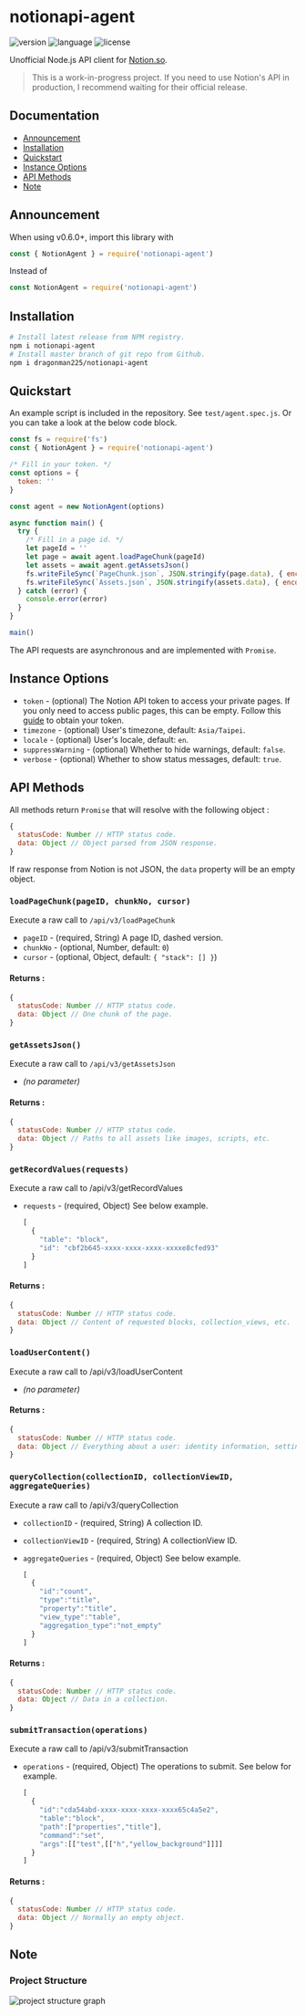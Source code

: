 # notionapi-agent

![version](https://img.shields.io/npm/v/notionapi-agent.svg?style=flat-square&color=007acc&label=version) ![language](https://img.shields.io/badge/language-typescript-blue.svg?style=flat-square) ![license](https://img.shields.io/github/license/dragonman225/notionapi-agent.svg?style=flat-square&label=license&color=08CE5D)

Unofficial Node.js API client for [Notion.so](https://www.notion.so).

> This is a work-in-progress project. If you need to use Notion's API in production, I recommend waiting for their official release.

## Documentation

* [Announcement](#Announcement)
* [Installation](#Installation)
* [Quickstart](#Quickstart)
* [Instance Options](#Instance-Options)
* [API Methods](#API-Methods)
* [Note](#Note)

## Announcement

When using v0.6.0+, import this library with

```javascript
const { NotionAgent } = require('notionapi-agent')
```

Instead of

```javascript
const NotionAgent = require('notionapi-agent')
```

## Installation

```bash
# Install latest release from NPM registry.
npm i notionapi-agent
# Install master branch of git repo from Github.
npm i dragonman225/notionapi-agent
```

## Quickstart

An example script is included in the repository. See `test/agent.spec.js`.
Or you can take a look at the below code block.

```javascript
const fs = require('fs')
const { NotionAgent } = require('notionapi-agent')

/* Fill in your token. */
const options = {
  token: ''
}

const agent = new NotionAgent(options)

async function main() {
  try {
    /* Fill in a page id. */
    let pageId = ''
    let page = await agent.loadPageChunk(pageId)
    let assets = await agent.getAssetsJson()
    fs.writeFileSync(`PageChunk.json`, JSON.stringify(page.data), { encoding: 'utf-8' })
    fs.writeFileSync(`Assets.json`, JSON.stringify(assets.data), { encoding: 'utf-8' })
  } catch (error) {
    console.error(error)
  }
}

main()
```

The API requests are asynchronous and are implemented with `Promise`.

## Instance Options

* `token` - (optional) The Notion API token to access your private pages. If you only need to access public pages, this can be empty. Follow this [guide](docs/obtain_token.md) to obtain your token.
* `timezone` - (optional) User's timezone, default: `Asia/Taipei`.
* `locale` - (optional) User's locale, default: `en`.
* `suppressWarning` - (optional) Whether to hide warnings, default: `false`.
* `verbose` - (optional) Whether to show status messages, default: `true`.

## API Methods

All methods return `Promise` that will resolve with the following object :

```javascript
{
  statusCode: Number // HTTP status code.
  data: Object // Object parsed from JSON response.
}
```

If raw response from Notion is not JSON, the `data` property will be an empty object.



### `loadPageChunk(pageID, chunkNo, cursor)`

Execute a raw call to `/api/v3/loadPageChunk`

* `pageID` - (required, String) A page ID, dashed version.
* `chunkNo` - (optional, Number, default: `0`)
* `cursor` - (optional, Object, default: `{ "stack": [] }`)

#### Returns : 

```javascript
{
  statusCode: Number // HTTP status code.
  data: Object // One chunk of the page.
}
```



### `getAssetsJson()`

Execute a raw call to `/api/v3/getAssetsJson`

* *(no parameter)*

#### Returns : 

```javascript
{
  statusCode: Number // HTTP status code.
  data: Object // Paths to all assets like images, scripts, etc.
}
```



### `getRecordValues(requests)`

Execute a raw call to /api/v3/getRecordValues

* `requests` - (required, Object) See below example.

  ```javascript
  [
    {
      "table": "block",
      "id": "cbf2b645-xxxx-xxxx-xxxx-xxxxe8cfed93"
    }
  ]
  ```

#### Returns : 

```javascript
{
  statusCode: Number // HTTP status code.
  data: Object // Content of requested blocks, collection_views, etc.
}
```



### `loadUserContent()`

Execute a raw call to /api/v3/loadUserContent

* *(no parameter)*

#### Returns : 

```javascript
{
  statusCode: Number // HTTP status code.
  data: Object // Everything about a user: identity information, settings.
}
```



### `queryCollection(collectionID, collectionViewID, aggregateQueries)`

Execute a raw call to /api/v3/queryCollection

* `collectionID` - (required, String) A collection ID.

* `collectionViewID` - (required, String) A collectionView ID.

* `aggregateQueries` - (required, Object) See below example.

  ```javascript
  [
    {
      "id":"count",
      "type":"title",
      "property":"title",
      "view_type":"table",
      "aggregation_type":"not_empty"
    }
  ]
  ```

#### Returns : 

```javascript
{
  statusCode: Number // HTTP status code.
  data: Object // Data in a collection.
}
```



### `submitTransaction(operations)`

Execute a raw call to /api/v3/submitTransaction

* `operations` - (required, Object) The operations to submit. See below for example.

  ```javascript
  [
    {
      "id":"cda54abd-xxxx-xxxx-xxxx-xxxx65c4a5e2",
      "table":"block",
      "path":["properties","title"],
      "command":"set",
      "args":[["test",[["h","yellow_background"]]]]
    }
  ]
  ```

#### Returns : 

```javascript
{
  statusCode: Number // HTTP status code.
  data: Object // Normally an empty object.
}
```

## Note

### Project Structure

![project structure graph](report/deps_graph.svg)